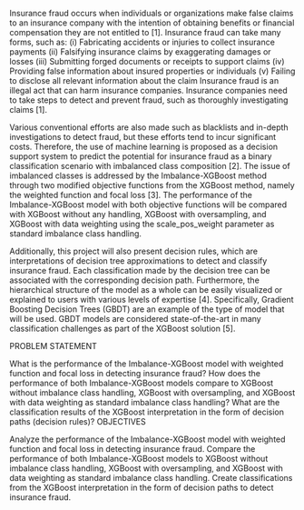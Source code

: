Insurance fraud occurs when individuals or organizations make false claims to an insurance company with the intention of obtaining benefits or financial compensation they are not entitled to [1]. Insurance fraud can take many forms, such as:
(i) Fabricating accidents or injuries to collect insurance payments
(ii) Falsifying insurance claims by exaggerating damages or losses
(iii) Submitting forged documents or receipts to support claims
(iv) Providing false information about insured properties or individuals
(v) Failing to disclose all relevant information about the claim
Insurance fraud is an illegal act that can harm insurance companies. Insurance companies need to take steps to detect and prevent fraud, such as thoroughly investigating claims [1].

Various conventional efforts are also made such as blacklists and in-depth investigations to detect fraud, but these efforts tend to incur significant costs. Therefore, the use of machine learning is proposed as a decision support system to predict the potential for insurance fraud as a binary classification scenario with imbalanced class composition [2]. The issue of imbalanced classes is addressed by the Imbalance-XGBoost method through two modified objective functions from the XGBoost method, namely the weighted function and focal loss [3]. The performance of the Imbalance-XGBoost model with both objective functions will be compared with XGBoost without any handling, XGBoost with oversampling, and XGBoost with data weighting using the scale_pos_weight parameter as standard imbalance class handling.

Additionally, this project will also present decision rules, which are interpretations of decision tree approximations to detect and classify insurance fraud. Each classification made by the decision tree can be associated with the corresponding decision path. Furthermore, the hierarchical structure of the model as a whole can be easily visualized or explained to users with various levels of expertise [4]. Specifically, Gradient Boosting Decision Trees (GBDT) are an example of the type of model that will be used. GBDT models are considered state-of-the-art in many classification challenges as part of the XGBoost solution [5].

PROBLEM STATEMENT

What is the performance of the Imbalance-XGBoost model with weighted function and focal loss in detecting insurance fraud?
How does the performance of both Imbalance-XGBoost models compare to XGBoost without imbalance class handling, XGBoost with oversampling, and XGBoost with data weighting as standard imbalance class handling?
What are the classification results of the XGBoost interpretation in the form of decision paths (decision rules)?
OBJECTIVES

Analyze the performance of the Imbalance-XGBoost model with weighted function and focal loss in detecting insurance fraud.
Compare the performance of both Imbalance-XGBoost models to XGBoost without imbalance class handling, XGBoost with oversampling, and XGBoost with data weighting as standard imbalance class handling.
Create classifications from the XGBoost interpretation in the form of decision paths to detect insurance fraud.
